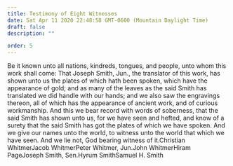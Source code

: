 ```yaml
---
title: Testimony of Eight Witnesses
date: Sat Apr 11 2020 22:48:58 GMT-0600 (Mountain Daylight Time)
draft: false
description: ""

order: 5
---
```

    
Be it known unto all nations, kindreds, tongues, and people, unto whom this work shall come: That Joseph Smith, Jun., the translator of this work, has shown unto us the plates of which hath been spoken, which have the appearance of gold; and as many of the leaves as the said Smith has translated we did handle with our hands; and we also saw the engravings thereon, all of which has the appearance of ancient work, and of curious workmanship. And this we bear record with words of soberness, that the said Smith has shown unto us, for we have seen and hefted, and know of a surety that the said Smith has got the plates of which we have spoken. And we give our names unto the world, to witness unto the world that which we have seen. And we lie not, God bearing witness of it.Christian WhitmerJacob WhitmerPeter Whitmer, Jun.John WhitmerHiram PageJoseph Smith, Sen.Hyrum SmithSamuel H. Smith
